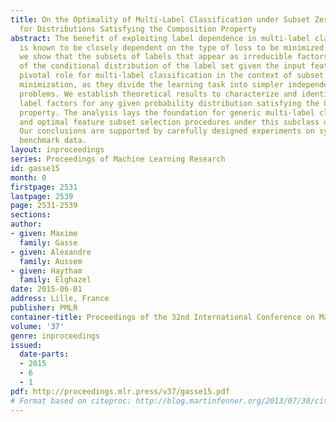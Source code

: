 ```yaml
---
title: On the Optimality of Multi-Label Classification under Subset Zero-One Loss
  for Distributions Satisfying the Composition Property
abstract: The benefit of exploiting label dependence in multi-label classification
  is known to be closely dependent on the type of loss to be minimized. In this paper,
  we show that the subsets of labels that appear as irreducible factors in the factorization
  of the conditional distribution of the label set given the input features play a
  pivotal role for multi-label classification in the context of subset Zero-One loss
  minimization, as they divide the learning task into simpler independent multi-class
  problems. We establish theoretical results to characterize and identify these irreducible
  label factors for any given probability distribution satisfying the Composition
  property. The analysis lays the foundation for generic multi-label classification
  and optimal feature subset selection procedures under this subclass of distributions.
  Our conclusions are supported by carefully designed experiments on synthetic and
  benchmark data.
layout: inproceedings
series: Proceedings of Machine Learning Research
id: gasse15
month: 0
firstpage: 2531
lastpage: 2539
page: 2531-2539
sections: 
author:
- given: Maxime
  family: Gasse
- given: Alexandre
  family: Aussem
- given: Haytham
  family: Elghazel
date: 2015-06-01
address: Lille, France
publisher: PMLR
container-title: Proceedings of the 32nd International Conference on Machine Learning
volume: '37'
genre: inproceedings
issued:
  date-parts:
  - 2015
  - 6
  - 1
pdf: http://proceedings.mlr.press/v37/gasse15.pdf
# Format based on citeproc: http://blog.martinfenner.org/2013/07/30/citeproc-yaml-for-bibliographies/
---
```

